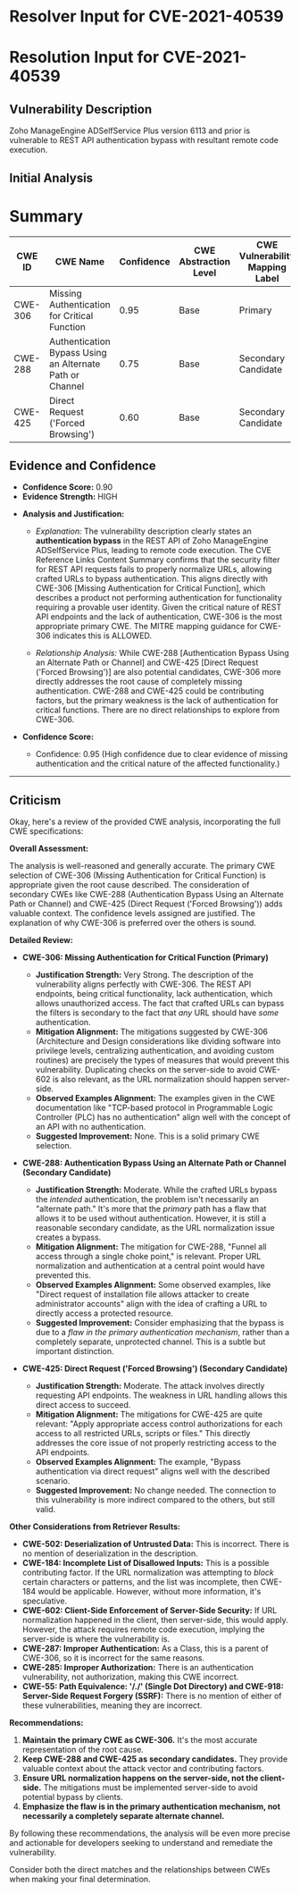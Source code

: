 # Resolver Input for CVE-2021-40539

# Resolution Input for CVE-2021-40539

## Vulnerability Description
Zoho ManageEngine ADSelfService Plus version 6113 and prior is vulnerable to REST API authentication bypass with resultant remote code execution.

## Initial Analysis
# Summary
| CWE ID | CWE Name | Confidence | CWE Abstraction Level | CWE Vulnerability Mapping Label | CWE-Vulnerability Mapping Notes |
|---|---|---|---|---|---|
| CWE-306 | Missing Authentication for Critical Function | 0.95 | Base | Primary | Allowed |
| CWE-288 | Authentication Bypass Using an Alternate Path or Channel | 0.75 | Base | Secondary Candidate | Allowed |
| CWE-425 | Direct Request ('Forced Browsing') | 0.60 | Base | Secondary Candidate | Allowed |

## Evidence and Confidence

*   **Confidence Score:** 0.90
*   **Evidence Strength:** HIGH

- **Analysis and Justification:**  
  - *Explanation:* The vulnerability description clearly states an **authentication bypass** in the REST API of Zoho ManageEngine ADSelfService Plus, leading to remote code execution. The CVE Reference Links Content Summary confirms that the security filter for REST API requests fails to properly normalize URLs, allowing crafted URLs to bypass authentication. This aligns directly with CWE-306 [Missing Authentication for Critical Function], which describes a product not performing authentication for functionality requiring a provable user identity. Given the critical nature of REST API endpoints and the lack of authentication, CWE-306 is the most appropriate primary CWE. The MITRE mapping guidance for CWE-306 indicates this is ALLOWED.
  
  - *Relationship Analysis:* While CWE-288 [Authentication Bypass Using an Alternate Path or Channel] and CWE-425 [Direct Request ('Forced Browsing')] are also potential candidates, CWE-306 more directly addresses the root cause of completely missing authentication. CWE-288 and CWE-425 could be contributing factors, but the primary weakness is the lack of authentication for critical functions. There are no direct relationships to explore from CWE-306.

- **Confidence Score:**  
  - Confidence: 0.95 (High confidence due to clear evidence of missing authentication and the critical nature of the affected functionality.)

---

## Criticism
Okay, here's a review of the provided CWE analysis, incorporating the full CWE specifications:

**Overall Assessment:**

The analysis is well-reasoned and generally accurate. The primary CWE selection of CWE-306 (Missing Authentication for Critical Function) is appropriate given the root cause described. The consideration of secondary CWEs like CWE-288 (Authentication Bypass Using an Alternate Path or Channel) and CWE-425 (Direct Request ('Forced Browsing')) adds valuable context. The confidence levels assigned are justified.  The explanation of why CWE-306 is preferred over the others is sound.

**Detailed Review:**

*   **CWE-306: Missing Authentication for Critical Function (Primary)**
    *   **Justification Strength:** Very Strong. The description of the vulnerability aligns perfectly with CWE-306. The REST API endpoints, being critical functionality, lack authentication, which allows unauthorized access. The fact that crafted URLs can bypass the filters is secondary to the fact that *any* URL should have *some* authentication.
    *   **Mitigation Alignment:** The mitigations suggested by CWE-306 (Architecture and Design considerations like dividing software into privilege levels, centralizing authentication, and avoiding custom routines) are precisely the types of measures that would prevent this vulnerability.  Duplicating checks on the server-side to avoid CWE-602 is also relevant, as the URL normalization should happen server-side.
    *   **Observed Examples Alignment:** The examples given in the CWE documentation like "TCP-based protocol in Programmable Logic Controller (PLC) has no authentication" align well with the concept of an API with no authentication.
    *   **Suggested Improvement:** None. This is a solid primary CWE selection.

*   **CWE-288: Authentication Bypass Using an Alternate Path or Channel (Secondary Candidate)**
    *   **Justification Strength:** Moderate. While the crafted URLs bypass the *intended* authentication, the problem isn't necessarily an "alternate path." It's more that the *primary* path has a flaw that allows it to be used without authentication.  However, it is still a reasonable secondary candidate, as the URL normalization issue creates a bypass.
    *   **Mitigation Alignment:** The mitigation for CWE-288, "Funnel all access through a single choke point," is relevant.  Proper URL normalization and authentication at a central point would have prevented this.
    *   **Observed Examples Alignment:** Some observed examples, like "Direct request of installation file allows attacker to create administrator accounts" align with the idea of crafting a URL to directly access a protected resource.
    *   **Suggested Improvement:** Consider emphasizing that the bypass is due to a *flaw in the primary authentication mechanism*, rather than a completely separate, unprotected channel.  This is a subtle but important distinction.

*   **CWE-425: Direct Request ('Forced Browsing') (Secondary Candidate)**
    *   **Justification Strength:** Moderate. The attack involves directly requesting API endpoints. The weakness in URL handling allows this direct access to succeed.
    *   **Mitigation Alignment:** The mitigations for CWE-425 are quite relevant: "Apply appropriate access control authorizations for each access to all restricted URLs, scripts or files."  This directly addresses the core issue of not properly restricting access to the API endpoints.
    *   **Observed Examples Alignment:** The example, "Bypass authentication via direct request" aligns well with the described scenario.
    *   **Suggested Improvement:** No change needed. The connection to this vulnerability is more indirect compared to the others, but still valid.

**Other Considerations from Retriever Results:**

*   **CWE-502: Deserialization of Untrusted Data:** This is incorrect. There is no mention of deserialization in the description.
*   **CWE-184: Incomplete List of Disallowed Inputs:** This is a possible contributing factor. If the URL normalization was attempting to *block* certain characters or patterns, and the list was incomplete, then CWE-184 would be applicable. However, without more information, it's speculative.
*   **CWE-602: Client-Side Enforcement of Server-Side Security:** If URL normalization happened in the client, then server-side, this would apply. However, the attack requires remote code execution, implying the server-side is where the vulnerability is.
*   **CWE-287: Improper Authentication:** As a Class, this is a parent of CWE-306, so it is incorrect for the same reasons.
*   **CWE-285: Improper Authorization:** There is an authentication vulnerability, not authorization, making this CWE incorrect.
*   **CWE-55: Path Equivalence: '/./' (Single Dot Directory) and CWE-918: Server-Side Request Forgery (SSRF):** There is no mention of either of these vulnerabilities, meaning they are incorrect.

**Recommendations:**

1.  **Maintain the primary CWE as CWE-306.** It's the most accurate representation of the root cause.
2.  **Keep CWE-288 and CWE-425 as secondary candidates.** They provide valuable context about the attack vector and contributing factors.
3.  **Ensure URL normalization happens on the server-side, not the client-side.** The mitigations must be implemented server-side to avoid potential bypass by clients.
4.  **Emphasize the flaw is in the primary authentication mechanism, not necessarily a completely separate alternate channel.**

By following these recommendations, the analysis will be even more precise and actionable for developers seeking to understand and remediate the vulnerability.

Consider both the direct matches and the relationships between CWEs
when making your final determination.
        